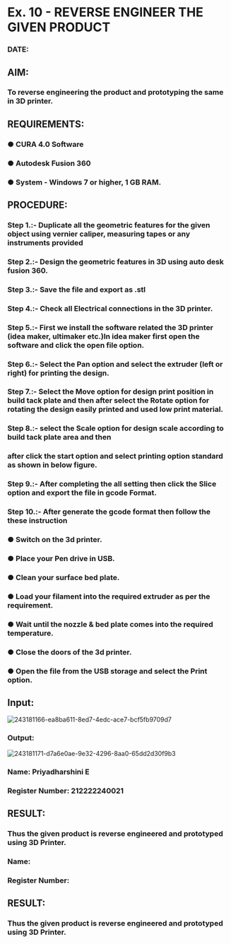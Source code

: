 
# Ex. 10 - REVERSE ENGINEER THE GIVEN PRODUCT

### DATE: 

## AIM: 
### To reverse engineering the product and prototyping the same in 3D printer.

## REQUIREMENTS:
### ●	CURA 4.0 Software
### ●	 Autodesk Fusion 360
### ●	 System - Windows 7 or higher, 1 GB RAM.

## PROCEDURE:
### Step 1.:- Duplicate all the geometric features for the given object using vernier caliper, measuring tapes or any instruments provided
### Step 2.:- Design the geometric features in 3D using auto desk fusion 360.
### Step 3.:- Save the file and export as .stl
### Step 4.:- Check all Electrical connections in the 3D printer.
### Step 5.:- First we install the software related the 3D printer (idea maker, ultimaker etc.)In idea maker first open the software and click the open file option.
### Step 6.:- Select the Pan option and select the extruder (left or right) for printing the design.
### Step 7.:- Select the Move option for design print position in build tack plate and then after select the Rotate option for rotating the design easily printed and used low print material.
### Step 8.:- select the Scale option for design scale according to build tack plate area and then
### after click the start option and select printing option standard as shown in below figure.
### Step 9.:- After completing the all setting then click the Slice option and export the file in gcode Format.
### Step 10.:- After generate the gcode format then follow the these instruction 
  ###   ●	Switch on the 3d printer.
  ###   ●	Place your Pen drive in USB.
  ###   ●	Clean your surface bed plate.
  ###   ●	Load your filament into the required extruder as per the requirement.
  ###   ●	Wait until the nozzle & bed plate comes into the required temperature.
  ###   ●	Close the doors of the 3d printer.
  ###   ●	Open the file from the USB storage and select the Print option.

## Input:
![243181166-ea8ba611-8ed7-4edc-ace7-bcf5fb9709d7](https://github.com/charumathiramesh/Ex.-10---REVERSE-ENGINEER-THE-GIVEN-PRODUCT/assets/120204455/250973b6-e83c-4d81-bc9b-35e977c90a75)

### Output:
![243181171-d7a6e0ae-9e32-4296-8aa0-65dd2d30f9b3](https://github.com/charumathiramesh/Ex.-10---REVERSE-ENGINEER-THE-GIVEN-PRODUCT/assets/120204455/8d959fbd-7304-4261-b316-97a16e174375)


### Name: Priyadharshini E
### Register Number: 212222240021

## RESULT:
###   Thus the given product is reverse engineered and prototyped using 3D Printer.

### Name:
### Register Number:

## RESULT:
###   Thus the given product is reverse engineered and prototyped using 3D Printer.
